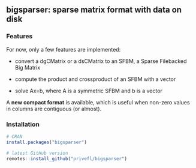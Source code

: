 ## bigsparser: sparse matrix format with data on disk

### Features

For now, only a few features are implemented:

- convert a dgCMatrix or a dsCMatrix to an SFBM, a Sparse Filebacked Big Matrix

- compute the product and crossproduct of an SFBM with a vector

- solve Ax=b, where A is a symmetric SFBM and b is a vector

A **new compact format** is available, which is useful when non-zero values in columns are contiguous (or almost).

### Installation

```r
# CRAN
install.packages("bigsparser")

# latest GitHub version
remotes::install_github("privefl/bigsparser")
```
